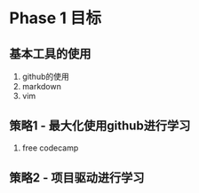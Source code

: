 # Phase 1 目标
## 基本工具的使用
1. github的使用
2. markdown
3. vim
## 策略1 - 最大化使用github进行学习
1. free codecamp
## 策略2 - 项目驱动进行学习
